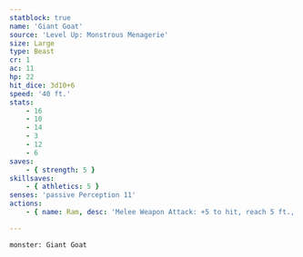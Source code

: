 ```yaml
---
statblock: true
name: 'Giant Goat'
source: 'Level Up: Monstrous Menagerie'
size: Large
type: Beast
cr: 1
ac: 11
hp: 22
hit_dice: 3d10+6
speed: '40 ft.'
stats:
    - 16
    - 10
    - 14
    - 3
    - 12
    - 6
saves:
    - { strength: 5 }
skillsaves:
    - { athletics: 5 }
senses: 'passive Perception 11'
actions:
    - { name: Ram, desc: 'Melee Weapon Attack: +5 to hit, reach 5 ft., one target. Hit: 8 (2d4+3) bludgeoning damage. If the target is a creature and the goat moves at least 20 feet straight towards the target before the attack, the target takes an additional 5 (2d4) bludgeoning damage and makes a DC 13 Strength saving throw, falling prone on a failure.' }

---
```

```statblock
monster: Giant Goat
```
